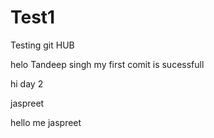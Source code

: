 # Test1
Testing git HUB

helo Tandeep singh
my first comit is sucessfull

hi day 2


jaspreet
 
hello me jaspreet
